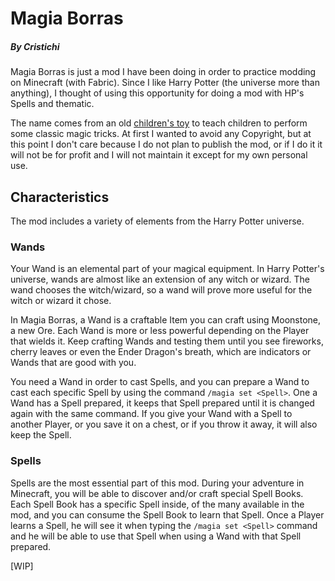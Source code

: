 # Magia Borras
##### By Cristichi
Magia Borras is just a mod I have been doing in order to practice modding on
Minecraft (with Fabric). Since I like Harry Potter (the universe more than anything),
I thought of using this opportunity for doing a mod with HP's Spells and thematic.

The name comes from an old [children's toy](https://www.magiaborras.com/) to teach
children to perform some classic magic tricks. At first I wanted to avoid any Copyright,
but at this point I don't care because I do not plan to publish the mod, or if I do it
it will not be for profit and I will not maintain it except for my own personal use.

## Characteristics
The mod includes a variety of elements from the Harry Potter universe.

### Wands
Your Wand is an elemental part of your magical equipment. In Harry Potter's universe,
wands are almost like an extension of any witch or wizard. The wand chooses the
witch/wizard, so a wand will prove more useful for the witch or wizard it chose.

In Magia Borras, a Wand is a craftable Item you can craft using Moonstone, a new Ore.
Each Wand is more or less powerful depending on the Player that wields it. Keep
crafting Wands and testing them until you see fireworks, cherry leaves or even the
Ender Dragon's breath, which are indicators or Wands that are good with you.

You need a Wand in order to cast Spells, and you can prepare a Wand to cast each
specific Spell by using the command `/magia set <Spell>`. One a Wand has a Spell
prepared, it keeps that Spell prepared until it is changed again with the same
command. If you give your Wand with a Spell to another Player, or you save it on
a chest, or if you throw it away, it will also keep the Spell.

### Spells
Spells are the most essential part of this mod. During your adventure in Minecraft,
you will be able to discover and/or craft special Spell Books. Each Spell Book has
a specific Spell inside, of the many available in the mod, and you can consume the
Spell Book to learn that Spell. Once a Player learns a Spell, he will see it when
typing the `/magia set <Spell>` command and he will be able to use that Spell when
using a Wand with that Spell prepared.

[WIP]

